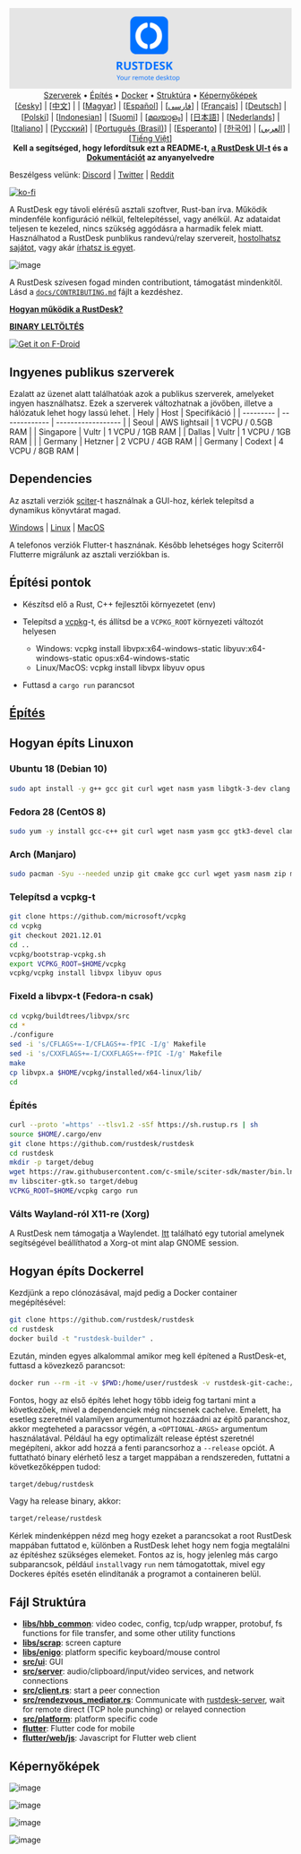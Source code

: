 <p align="center">
  <img src="../res/logo-header.svg" alt="RustDesk - Your remote desktop"><br>
  <a href="#ingyenes-publikus-szerverek">Szerverek</a> •
  <a href="#építési-pontok">Építés</a> •
  <a href="#hogyan-éptís-dockerrel">Docker</a> •
  <a href="#fájl-struktúra">Struktúra</a> •
  <a href="#képernyőképek">Képernyőképek</a><br>
  [<a href="docs/README-CS.md">česky</a>] | [<a href="docs/README-ZH.md">中文</a>] | | [<a href="docs/README-HU.md">Magyar</a>] | [<a href="docs/README-ES.md">Español</a>] | [<a href="docs/README-FA.md">فارسی</a>] | [<a href="docs/README-FR.md">Français</a>] | [<a href="docs/README-DE.md">Deutsch</a>] | [<a href="docs/README-PL.md">Polski</a>] | [<a href="docs/README-ID.md">Indonesian</a>] | [<a href="docs/README-FI.md">Suomi</a>] | [<a href="docs/README-ML.md">മലയാളം</a>] | [<a href="docs/README-JP.md">日本語</a>] | [<a href="docs/README-NL.md">Nederlands</a>] | [<a href="docs/README-IT.md">Italiano</a>] | [<a href="docs/README-RU.md">Русский</a>] | [<a href="docs/README-PTBR.md">Português (Brasil)</a>] | [<a href="docs/README-EO.md">Esperanto</a>] | [<a href="docs/README-KR.md">한국어</a>] | [<a href="docs/README-AR.md">العربي</a>] | [<a href="docs/README-VN.md">Tiếng Việt</a>]<br>
  <b>Kell a segítséged, hogy lefordítsuk ezt a README-t, <a href="https://github.com/rustdesk/rustdesk/tree/master/src/lang">a RustDesk UI-t</a> és a <a href="https://github.com/rustdesk/doc.rustdesk.com">Dokumentációt</a> az anyanyelvedre</b>
</p>

Beszélgess velünk: [Discord](https://discord.gg/nDceKgxnkV) | [Twitter](https://twitter.com/rustdesk) | [Reddit](https://www.reddit.com/r/rustdesk)

[![ko-fi](https://ko-fi.com/img/githubbutton_sm.svg)](https://ko-fi.com/I2I04VU09)

A RustDesk egy távoli elérésű asztali szoftver, Rust-ban írva. Működik mindenféle konfiguráció nélkül, feltelepítéssel, vagy anélkül. Az adataidat teljesen te kezeled, nincs szükség aggódásra a harmadik felek miatt. Használhatod a RustDesk punblikus randevú/relay szervereit, [hostolhatsz sajátot](https://rustdesk.com/server), vagy akár [írhatsz is egyet](https://github.com/rustdesk/rustdesk-server-demo).

![image](https://user-images.githubusercontent.com/71636191/171661982-430285f0-2e12-4b1d-9957-4a58e375304d.png)

A RustDesk szívesen fogad minden contributiont, támogatást mindenkitől. Lásd a [`docs/CONTRIBUTING.md`](docs/CONTRIBUTING.md) fájlt a kezdéshez.

[**Hogyan működik a RustDesk?**](https://github.com/rustdesk/rustdesk/wiki/How-does-RustDesk-work%3F)

[**BINARY LELTÖLTÉS**](https://github.com/rustdesk/rustdesk/releases)

[<img src="https://fdroid.gitlab.io/artwork/badge/get-it-on.png"
    alt="Get it on F-Droid"
    height="80">](https://f-droid.org/en/packages/com.carriez.flutter_hbb)

## Ingyenes publikus szerverek

Ezalatt az üzenet alatt találhatóak azok a publikus szerverek, amelyeket ingyen használhatsz. Ezek a szerverek változhatnak a jövőben, illetve a hálózatuk lehet hogy lassú lehet.
| Hely | Host | Specifikáció |
| --------- | ------------- | ------------------ |
| Seoul | AWS lightsail | 1 VCPU / 0.5GB RAM |
| Singapore | Vultr | 1 VCPU / 1GB RAM |
| Dallas | Vultr | 1 VCPU / 1GB RAM | |
| Germany | Hetzner | 2 VCPU / 4GB RAM |
| Germany | Codext | 4 VCPU / 8GB RAM |

## Dependencies

Az asztali verziók [sciter](https://sciter.com/)-t használnak a GUI-hoz, kérlek telepítsd a dynamikus könyvtárat magad.

[Windows](https://raw.githubusercontent.com/c-smile/sciter-sdk/master/bin.win/x64/sciter.dll) |
[Linux](https://raw.githubusercontent.com/c-smile/sciter-sdk/master/bin.lnx/x64/libsciter-gtk.so) |
[MacOS](https://raw.githubusercontent.com/c-smile/sciter-sdk/master/bin.osx/libsciter.dylib)

A telefonos verziók Flutter-t hasznának. Később lehetséges hogy Sciterről Flutterre migrálunk az asztali verziókban is.

## Építési pontok

- Készítsd elő a Rust, C++ fejlesztői környezetet (env)

- Telepítsd a [vcpkg](https://github.com/microsoft/vcpkg)-t, és állítsd be a `VCPKG_ROOT` környezeti változót helyesen

  - Windows: vcpkg install libvpx:x64-windows-static libyuv:x64-windows-static opus:x64-windows-static
  - Linux/MacOS: vcpkg install libvpx libyuv opus

- Futtasd a `cargo run` parancsot

## [Építés](https://rustdesk.com/docs/hu/dev/build/)

## Hogyan építs Linuxon

### Ubuntu 18 (Debian 10)

```sh
sudo apt install -y g++ gcc git curl wget nasm yasm libgtk-3-dev clang libxcb-randr0-dev libxdo-dev libxfixes-dev libxcb-shape0-dev libxcb-xfixes0-dev libasound2-dev libpulse-dev cmake
```

### Fedora 28 (CentOS 8)

```sh
sudo yum -y install gcc-c++ git curl wget nasm yasm gcc gtk3-devel clang libxcb-devel libxdo-devel libXfixes-devel pulseaudio-libs-devel cmake alsa-lib-devel
```

### Arch (Manjaro)

```sh
sudo pacman -Syu --needed unzip git cmake gcc curl wget yasm nasm zip make pkg-config clang gtk3 xdotool libxcb libxfixes alsa-lib pulseaudio
```

### Telepítsd a vcpkg-t

```sh
git clone https://github.com/microsoft/vcpkg
cd vcpkg
git checkout 2021.12.01
cd ..
vcpkg/bootstrap-vcpkg.sh
export VCPKG_ROOT=$HOME/vcpkg
vcpkg/vcpkg install libvpx libyuv opus
```

### Fixeld a libvpx-t (Fedora-n csak)

```sh
cd vcpkg/buildtrees/libvpx/src
cd *
./configure
sed -i 's/CFLAGS+=-I/CFLAGS+=-fPIC -I/g' Makefile
sed -i 's/CXXFLAGS+=-I/CXXFLAGS+=-fPIC -I/g' Makefile
make
cp libvpx.a $HOME/vcpkg/installed/x64-linux/lib/
cd
```

### Építés

```sh
curl --proto '=https' --tlsv1.2 -sSf https://sh.rustup.rs | sh
source $HOME/.cargo/env
git clone https://github.com/rustdesk/rustdesk
cd rustdesk
mkdir -p target/debug
wget https://raw.githubusercontent.com/c-smile/sciter-sdk/master/bin.lnx/x64/libsciter-gtk.so
mv libsciter-gtk.so target/debug
VCPKG_ROOT=$HOME/vcpkg cargo run
```

### Válts Wayland-ról X11-re (Xorg)

A RustDesk nem támogatja a Waylendet. [Itt](https://docs.fedoraproject.org/en-US/quick-docs/configuring-xorg-as-default-gnome-session/) található egy tutorial amelynek segítségével beállíthatod a Xorg-ot mint alap GNOME session.

## Hogyan építs Dockerrel

Kezdjünk a repo clónozásával, majd pedig a Docker container megépítésével:

```sh
git clone https://github.com/rustdesk/rustdesk
cd rustdesk
docker build -t "rustdesk-builder" .
```

Ezután, minden egyes alkalommal amikor meg kell építened a RustDesk-et, futtasd a kövezkező parancsot:

```sh
docker run --rm -it -v $PWD:/home/user/rustdesk -v rustdesk-git-cache:/home/user/.cargo/git -v rustdesk-registry-cache:/home/user/.cargo/registry -e PUID="$(id -u)" -e PGID="$(id -g)" rustdesk-builder
```

Fontos, hogy az első építés lehet hogy több ideig fog tartani mint a következőek, mivel a dependenciek még nincsenek cachelve. Emelett, ha esetleg szeretnél valamilyen argumentumot hozzáadni az építő parancshoz, akkor megteheted a paracssor végén, a `<OPTIONAL-ARGS>` argumentum használatával. Például ha egy optimalizált release éptést szeretnél megépíteni, akkor add hozzá a fenti parancsorhoz a `--release` opciót. A futtatható binary elérhető lesz a target mappában a rendszereden, futtatni a következőképpen tudod: 

```sh
target/debug/rustdesk
```

Vagy ha release binary, akkor:

```sh
target/release/rustdesk
```

Kérlek mindenképpen nézd meg hogy ezeket a parancsokat a root RustDesk mappában futtatod e, különben a RustDesk lehet hogy nem fogja megtalálni az építéshez szükséges elemeket. Fontos az is, hogy jelenleg más cargo subparancsok, például `install`vagy `run` nem támogatottak, mivel egy Dockeres építés esetén elindítanák a programot a containeren belül.


## Fájl Struktúra

- **[libs/hbb_common](https://github.com/rustdesk/rustdesk/tree/master/libs/hbb_common)**: video codec, config, tcp/udp wrapper, protobuf, fs functions for file transfer, and some other utility functions
- **[libs/scrap](https://github.com/rustdesk/rustdesk/tree/master/libs/scrap)**: screen capture
- **[libs/enigo](https://github.com/rustdesk/rustdesk/tree/master/libs/enigo)**: platform specific keyboard/mouse control
- **[src/ui](https://github.com/rustdesk/rustdesk/tree/master/src/ui)**: GUI
- **[src/server](https://github.com/rustdesk/rustdesk/tree/master/src/server)**: audio/clipboard/input/video services, and network connections
- **[src/client.rs](https://github.com/rustdesk/rustdesk/tree/master/src/client.rs)**: start a peer connection
- **[src/rendezvous_mediator.rs](https://github.com/rustdesk/rustdesk/tree/master/src/rendezvous_mediator.rs)**: Communicate with [rustdesk-server](https://github.com/rustdesk/rustdesk-server), wait for remote direct (TCP hole punching) or relayed connection
- **[src/platform](https://github.com/rustdesk/rustdesk/tree/master/src/platform)**: platform specific code
- **[flutter](https://github.com/rustdesk/rustdesk/tree/master/flutter)**: Flutter code for mobile
- **[flutter/web/js](https://github.com/rustdesk/rustdesk/tree/master/flutter/web/js)**: Javascript for Flutter web client

## Képernyőképek

![image](https://user-images.githubusercontent.com/71636191/113112362-ae4deb80-923b-11eb-957d-ff88daad4f06.png)

![image](https://user-images.githubusercontent.com/71636191/113112619-f705a480-923b-11eb-911d-97e984ef52b6.png)

![image](https://user-images.githubusercontent.com/71636191/113112857-3fbd5d80-923c-11eb-9836-768325faf906.png)

![image](https://user-images.githubusercontent.com/71636191/135385039-38fdbd72-379a-422d-b97f-33df71fb1cec.png)
